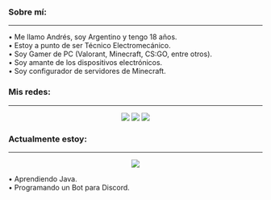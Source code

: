 ### Sobre mí:
-----
• Me llamo Andrés, soy Argentino y tengo 18 años.\
• Estoy a punto de ser Técnico Electromecánico.\
• Soy Gamer de PC (Valorant, Minecraft, CS:GO, entre otros).\
• Soy amante de los dispositivos electrónicos.\
• Soy configurador de servidores de Minecraft.

### Mis redes:
-----
<div align="center">
  <a href="https://twitter.com/NotMeg4_"><img src="https://img.shields.io/badge/Twitter-1DA1F2?style=for-the-badge&logo=twitter&logoColor=white&_"></a>
  <a href="https://discord.com/users/569964436165754924"><img src="https://img.shields.io/badge/Discord-7289DA?style=for-the-badge&logo=discord&logoColor=white"></a>
  <a href="https://steamcommunity.com/id/notmeg4_/"><img src="https://img.shields.io/badge/Steam-000000?style=for-the-badge&logo=steam&logoColor=white"></a>
</div>

### Actualmente estoy:
-----
<div align="center">
  <img align="center" src="https://lanyard.cnrad.dev/api/326865943915397120?animated=true">
</div>

• Aprendiendo Java.\
• Programando un Bot para Discord.



